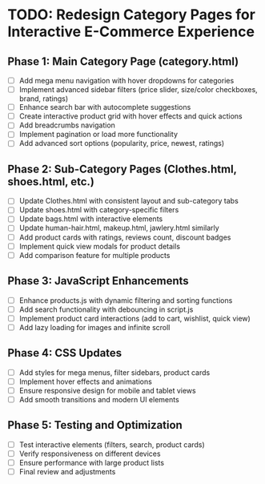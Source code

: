 # TODO: Redesign Category Pages for Interactive E-Commerce Experience

## Phase 1: Main Category Page (category.html)
- [ ] Add mega menu navigation with hover dropdowns for categories
- [ ] Implement advanced sidebar filters (price slider, size/color checkboxes, brand, ratings)
- [ ] Enhance search bar with autocomplete suggestions
- [ ] Create interactive product grid with hover effects and quick actions
- [ ] Add breadcrumbs navigation
- [ ] Implement pagination or load more functionality
- [ ] Add advanced sort options (popularity, price, newest, ratings)

## Phase 2: Sub-Category Pages (Clothes.html, shoes.html, etc.)
- [ ] Update Clothes.html with consistent layout and sub-category tabs
- [ ] Update shoes.html with category-specific filters
- [ ] Update bags.html with interactive elements
- [ ] Update human-hair.html, makeup.html, jawlery.html similarly
- [ ] Add product cards with ratings, reviews count, discount badges
- [ ] Implement quick view modals for product details
- [ ] Add comparison feature for multiple products

## Phase 3: JavaScript Enhancements
- [ ] Enhance products.js with dynamic filtering and sorting functions
- [ ] Add search functionality with debouncing in script.js
- [ ] Implement product card interactions (add to cart, wishlist, quick view)
- [ ] Add lazy loading for images and infinite scroll

## Phase 4: CSS Updates
- [ ] Add styles for mega menus, filter sidebars, product cards
- [ ] Implement hover effects and animations
- [ ] Ensure responsive design for mobile and tablet views
- [ ] Add smooth transitions and modern UI elements

## Phase 5: Testing and Optimization
- [ ] Test interactive elements (filters, search, product cards)
- [ ] Verify responsiveness on different devices
- [ ] Ensure performance with large product lists
- [ ] Final review and adjustments
